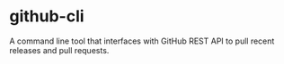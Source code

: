 # github-cli
A command line tool that interfaces with GitHub REST API to pull recent releases and pull requests.
